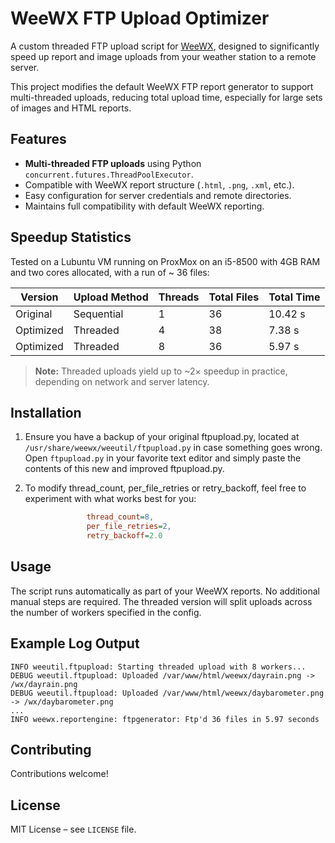 # WeeWX FTP Upload Optimizer

A custom threaded FTP upload script for [WeeWX](http://www.weewx.com/), designed to significantly speed up report and image uploads from your weather station to a remote server.

This project modifies the default WeeWX FTP report generator to support multi-threaded uploads, reducing total upload time, especially for large sets of images and HTML reports.

## Features

* **Multi-threaded FTP uploads** using Python `concurrent.futures.ThreadPoolExecutor`.
* Compatible with WeeWX report structure (`.html`, `.png`, `.xml`, etc.).
* Easy configuration for server credentials and remote directories.
* Maintains full compatibility with default WeeWX reporting.

## Speedup Statistics

Tested on a Lubuntu VM running on ProxMox on an i5-8500 with 4GB RAM and two cores allocated, with a run of ~ 36 files:

| Version    | Upload Method                  | Threads | Total Files | Total Time |
| ---------- | ------------------------------ | ------- | ----------- | ---------- |
| Original   | Sequential                     | 1       | 36          | 10.42 s    |
| Optimized  | Threaded                       | 4       | 38          | 7.38 s     |
| Optimized  | Threaded                       | 8       | 36          | 5.97 s     |

> **Note:** Threaded uploads yield up to ~2× speedup in practice, depending on network and server latency.

## Installation

1. Ensure you have a backup of your original ftpupload.py, located at `/usr/share/weewx/weeutil/ftpupload.py` in case something goes wrong. Open `ftpupload.py` in your favorite text editor and simply paste the contents of this new and improved ftpupload.py.

2. To modify thread_count, per_file_retries or retry_backoff, feel free to experiment with what works best for you:

```ini
                 thread_count=8,
                 per_file_retries=2,
                 retry_backoff=2.0
```

## Usage

The script runs automatically as part of your WeeWX reports. No additional manual steps are required. The threaded version will split uploads across the number of workers specified in the config.


## Example Log Output

```text
INFO weeutil.ftpupload: Starting threaded upload with 8 workers...
DEBUG weeutil.ftpupload: Uploaded /var/www/html/weewx/dayrain.png -> /wx/dayrain.png
DEBUG weeutil.ftpupload: Uploaded /var/www/html/weewx/daybarometer.png -> /wx/daybarometer.png
...
INFO weewx.reportengine: ftpgenerator: Ftp'd 36 files in 5.97 seconds
```

## Contributing

Contributions welcome!


## License

MIT License – see `LICENSE` file.

